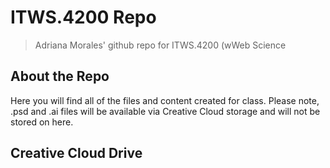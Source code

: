 # ITWS.4200 Repo

>  Adriana Morales' github repo for ITWS.4200 (wWeb Science

## About the Repo

Here you will find all of the files and content created for class. Please note, .psd and .ai files will be available via Creative Cloud storage and will not be stored on here.

## Creative Cloud Drive
